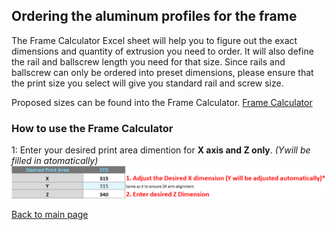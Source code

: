 ## Ordering the aluminum profiles for the frame

The Frame Calculator Excel sheet will help you to figure out the exact dimensions and quantity of extrusion you need to order.
It will also define the rail and ballscrew length you need for that size.
Since rails and ballscrew can only be ordered into preset dimensions, please ensure that the print size you select will give you standard rail and screw size.

Proposed sizes can be found into the Frame Calculator.
[Frame Calculator](/FrameCalculator.xlsx)

### How to use the Frame Calculator
1: Enter your desired print area dimention for **X axis and Z only**. *(Ywill be filled in atomatically)*
![alt text](/images/framecalc1.png)



[Back to main page](/README.md)
